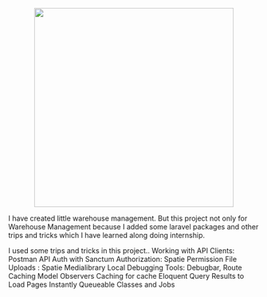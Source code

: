 <p align="center"><a href="https://laravel.com" target="_blank"><img src="https://raw.githubusercontent.com/laravel/art/master/logo-lockup/5%20SVG/2%20CMYK/1%20Full%20Color/laravel-logolockup-cmyk-red.svg" width="400"></a></p>

<p>I have created little warehouse management. But this project not only for Warehouse Management because I added some laravel packages and other trips and tricks which I have learned along doing internship.</p>

<p> I used some trips and tricks in this project..
Working with API Clients: Postman
API Auth with Sanctum
Authorization: Spatie Permission 
File Uploads : Spatie Medialibrary
Local Debugging Tools: Debugbar,
Route Caching
Model Observers
Caching for cache Eloquent Query Results to Load Pages Instantly
Queueable Classes and Jobs</p>
